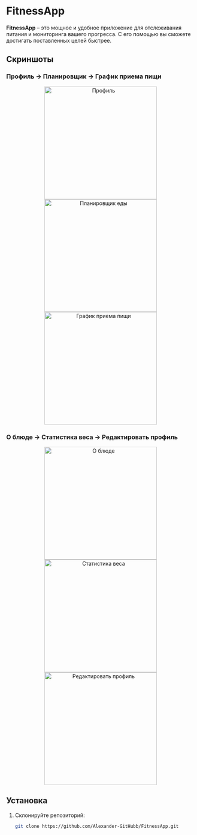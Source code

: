 # FitnessApp

**FitnessApp** – это мощное и удобное приложение для отслеживания питания и мониторинга вашего прогресса. С его помощью вы сможете достигать поставленных целей быстрее.

## Скриншоты

### Профиль -> Планировщик -> График приема пищи

<p align="center">
  <img src="https://github.com/Alexander-GitHubb/FitnessApp/blob/main/screenshots/Simulator%20Screenshot%20-%20iPhone%2011%20-%202023-06-27%20at%2016.47.41.png" alt="Профиль" width="300"/>
  <img src="https://github.com/Alexander-GitHubb/FitnessApp/blob/main/screenshots/Simulator%20Screenshot%20-%20iPhone%2011%20-%202023-06-27%20at%2016.47.13.png" alt="Планировщик еды" width="300"/>
  <img src="https://github.com/Alexander-GitHubb/FitnessApp/blob/main/screenshots/Simulator%20Screenshot%20-%20iPhone%2011%20-%202023-06-27%20at%2016.47.27.png" alt="График приема пищи" width="300"/>
</p>

### О блюде -> Статистика веса -> Редактировать профиль

<p align="center">
   <img src="https://github.com/Alexander-GitHubb/FitnessApp/blob/main/screenshots/Simulator%20Screenshot%20-%20iPhone%2011%20-%202023-06-27%20at%2016.47.33.png" alt="О блюде" width="300"/>
   <img src="https://github.com/Alexander-GitHubb/FitnessApp/blob/main/screenshots/Simulator%20Screenshot%20-%20iPhone%2011%20-%202023-06-27%20at%2016.48.47.png" alt="Статистика веса" width="300"/>
   <img src="https://github.com/Alexander-GitHubb/FitnessApp/blob/main/screenshots/Simulator%20Screenshot%20-%20iPhone%2011%20-%202023-06-27%20at%2016.49.01.png" alt="Редактировать профиль" width="300"/>
</p>

## Установка

1. Склонируйте репозиторий:

   ```bash
   git clone https://github.com/Alexander-GitHubb/FitnessApp.git
